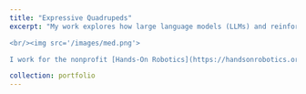 ```yaml
---
title: "Expressive Quadrupeds"
excerpt: "My work explores how large language models (LLMs) and reinforcement learning from human feedback (RLHF) can be used to make quadrupeds like Pupper more friendly and expressive. Publication under review.

<br/><img src='/images/med.png'>

I work for the nonprofit [Hands-On Robotics](https://handsonrobotics.org/), and we are collaborating with the Stanford Children's Hospital to explore how quadrupeds can improve peri-operative and inpatient pediatric experience. Our work has been featured in the [Stanford Report](https://news.stanford.edu/report/2023/08/01/robo-dogs-unleash-fun-joy-stanford-hospital/), [ABC News]([https://news.stanford.edu/report/2023/08/01/robo-dogs-unleash-fun-joy-stanford-hospital/](https://www.youtube.com/watch?v=53UHRF8ns1I&ab_channel=StuartBowers)https://www.youtube.com/watch?v=53UHRF8ns1I&ab_channel=StuartBowers), and more."

collection: portfolio
---
```


